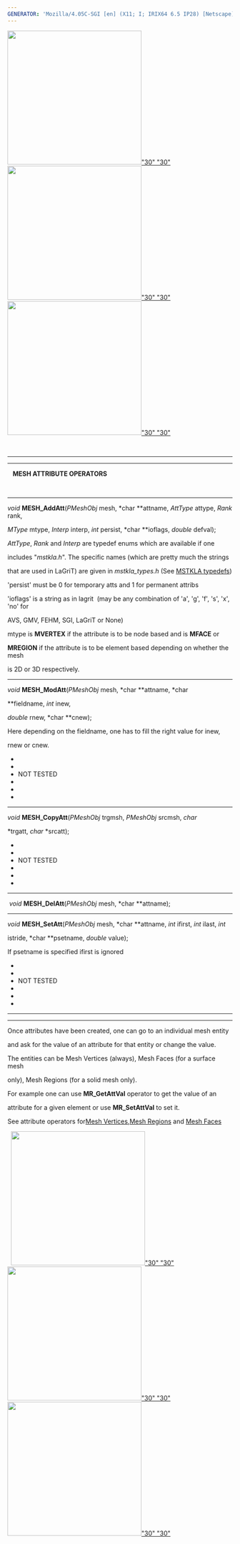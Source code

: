 ```yaml
---
GENERATOR: 'Mozilla/4.05C-SGI [en] (X11; I; IRIX64 6.5 IP28) [Netscape]'
---
```

[<img height="300" width="300" src="../images/arrow2.gif">"30"
"30"](mstkla.md#MESH%20VERTEX:) [<img height="300" width="300" src="../images/arrow3.gif">"30"
"30"](MeshEdge.md) [<img height="300" width="300" src="../images/arrow4.gif">"30"
"30"](GenRegion.md)

 

------------------------------------------------------------------------

------------------------------------------------------------------------

   **MESH ATTRIBUTE OPERATORS**

 

------------------------------------------------------------------------



*void* **MESH\_AddAtt**(*PMeshObj* mesh, *char 
**attname, *AttType*
attype, *Rank* rank,

*MType* mtype, *Interp* interp, *int* persist, *char 
**ioflags,
*double* defval);

*AttType*, *Rank* and *Interp* are typedef enums which are available if
one

includes "*mstkla.h*". The specific names (which are pretty much the
strings

that are used in LaGriT) are given in *mstkla\_types.h* (See [MSTKLA
typedefs](prelim.md))

'persist' must be 0 for temporary atts and 1 for permanent attribs

'ioflags' is a string as in lagrit  (may be any combination of 'a', 'g',
'f', 's', 'x', 'no' for

AVS, GMV, FEHM, SGI, LaGriT or None)

mtype is **MVERTEX** if the attribute is to be node based and is
**MFACE** or

**MREGION** if the attribute is to be element based depending on whether
the mesh

is 2D or 3D respectively.

------------------------------------------------------------------------



*void* **MESH\_ModAtt**(*PMeshObj* mesh, *char 
**attname, *char

**fieldname, *int* inew,

*double* rnew, *char 
**cnew);

Here depending on the fieldname, one has to fill the right value for
inew,

rnew or cnew.


*
*
* NOT TESTED 
*
*
*

------------------------------------------------------------------------



*void* **MESH\_CopyAtt**(*PMeshObj* trgmsh, *PMeshObj* srcmsh, *char*

*trgatt, *char* 
*srcatt);


*
*
* NOT TESTED 
*
*
*

------------------------------------------------------------------------

 *void* **MESH\_DelAtt**(*PMeshObj* mesh, *char 
**attname);

------------------------------------------------------------------------



*void* **MESH\_SetAtt**(*PMeshObj* mesh, *char 
**attname, *int* ifirst,
*int* ilast, *int*

istride, *char 
**psetname, *double* value);

If psetname is specified ifirst is ignored


*
*
* NOT TESTED 
*
*
*


------------------------------------------------------------------------




------------------------------------------------------------------------

Once attributes have been created, one can go to an individual mesh
entity

and ask for the value of an attribute for that entity or change the
value.

The entities can be Mesh Vertices (always), Mesh Faces (for a surface
mesh

only), Mesh Regions (for a solid mesh only).

For example one can use **MR\_GetAttVal** operator to get the value of
an

attribute for a given element or use **MR\_SetAttVal** to set it.

See attribute operators for[Mesh Vertices](MeshVertex.md#MV-Attribs),[Mesh Regions](MeshRegion.md#MR-Attribs) and [Mesh
Faces](MeshFace.md#MF-Attribs)

 
[<img height="300" width="300" src="../images/arrow2.gif">"30"
"30"](mstkla.md#MESH%20VERTEX:) [<img height="300" width="300" src="../images/arrow3.gif">"30"
"30"](MeshEdge.md) [<img height="300" width="300" src="../images/arrow4.gif">"30"
"30"](GenRegion.md)
